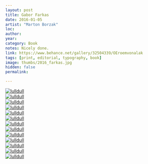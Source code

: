 ```yaml
---
layout: post
title: Gabor Farkas
date: 2016-01-05
artist: "Marton Borzak"
loc: 
author: 
year: 
category: Book
notes: Nicely done.
link: https://www.behance.net/gallery/32504339/OEroemvonalak
tags: [print, editorial, typography, book]
image: thumbs/2016_farkas.jpg
hidden: false
permalink:

---
```




<div class="post_image">
	<a href="{{ site.baseurl }}/images/posts/2016_farkas/001.jpg" target="_blank">
	<img src="{{ site.baseurl }}/images/posts/2016_farkas/001.jpg" alt="lulldull"></a>
</div>

<div class="post_image">
	<a href="{{ site.baseurl }}/images/posts/2016_farkas/002.jpg" target="_blank">
	<img src="{{ site.baseurl }}/images/posts/2016_farkas/002.jpg" alt="lulldull"></a>
</div>

<div class="post_image">
	<a href="{{ site.baseurl }}/images/posts/2016_farkas/003.jpg" target="_blank">
	<img src="{{ site.baseurl }}/images/posts/2016_farkas/003.jpg" alt="lulldull"></a>
</div>

<div class="post_image">
	<a href="{{ site.baseurl }}/images/posts/2016_farkas/004.jpg" target="_blank">
	<img src="{{ site.baseurl }}/images/posts/2016_farkas/004.jpg" alt="lulldull"></a>
</div>

<div class="post_image">
	<a href="{{ site.baseurl }}/images/posts/2016_farkas/005.jpg" target="_blank">
	<img src="{{ site.baseurl }}/images/posts/2016_farkas/005.jpg" alt="lulldull"></a>
</div>

<div class="post_image">
	<a href="{{ site.baseurl }}/images/posts/2016_farkas/006.jpg" target="_blank">
	<img src="{{ site.baseurl }}/images/posts/2016_farkas/006.jpg" alt="lulldull"></a>
</div>

<div class="post_image">
	<a href="{{ site.baseurl }}/images/posts/2016_farkas/007.jpg" target="_blank">
	<img src="{{ site.baseurl }}/images/posts/2016_farkas/007.jpg" alt="lulldull"></a>
</div>

<div class="post_image">
	<a href="{{ site.baseurl }}/images/posts/2016_farkas/008.jpg" target="_blank">
	<img src="{{ site.baseurl }}/images/posts/2016_farkas/008.jpg" alt="lulldull"></a>
</div>

<div class="post_image">
	<a href="{{ site.baseurl }}/images/posts/2016_farkas/009.jpg" target="_blank">
	<img src="{{ site.baseurl }}/images/posts/2016_farkas/009.jpg" alt="lulldull"></a>
</div>

<div class="post_image">
	<a href="{{ site.baseurl }}/images/posts/2016_farkas/010.jpg" target="_blank">
	<img src="{{ site.baseurl }}/images/posts/2016_farkas/010.jpg" alt="lulldull"></a>
</div>

<div class="post_image">
	<a href="{{ site.baseurl }}/images/posts/2016_farkas/011.jpg" target="_blank">
	<img src="{{ site.baseurl }}/images/posts/2016_farkas/011.jpg" alt="lulldull"></a>
</div>

<div class="post_image">
	<a href="{{ site.baseurl }}/images/posts/2016_farkas/012.jpg" target="_blank">
	<img src="{{ site.baseurl }}/images/posts/2016_farkas/012.jpg" alt="lulldull"></a>
</div>

<div class="post_image">
	<a href="{{ site.baseurl }}/images/posts/2016_farkas/013.jpg" target="_blank">
	<img src="{{ site.baseurl }}/images/posts/2016_farkas/013.jpg" alt="lulldull"></a>
</div>



